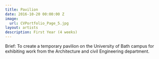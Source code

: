 ```yaml
---
title: Pavilion
date: 2016-10-20 00:00:00 Z
image:
  url: CVPortfolio_Page_5.jpg
layout: artists
description: First Year (4 weeks)
---
```


Brief: To create a temporary pavilion on the University of Bath campus for exhibiting work from the Architecture and civil Engineering department.
